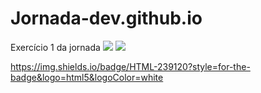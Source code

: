 # Jornada-dev.github.io
Exercício 1 da jornada
<img src="https://img.shields.io/badge/HTML-3498DB?style=for-the-badge?logo=html5&logoColor=white&style=flat">
<img src="https://img.shields.io/badge/HTML-239120?style=for-the-badge&logo=html5&logoColor=white">

https://img.shields.io/badge/HTML-239120?style=for-the-badge&logo=html5&logoColor=white
